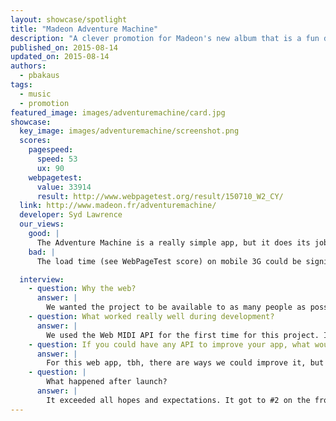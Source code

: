 ```yaml
---
layout: showcase/spotlight
title: "Madeon Adventure Machine"
description: "A clever promotion for Madeon's new album that is a fun drum machine."
published_on: 2015-08-14
updated_on: 2015-08-14
authors:
  - pbakaus
tags:
  - music
  - promotion
featured_image: images/adventuremachine/card.jpg
showcase:
  key_image: images/adventuremachine/screenshot.png
  scores:
    pagespeed:
      speed: 53
      ux: 90
    webpagetest:
      value: 33914
      result: http://www.webpagetest.org/result/150710_W2_CY/
  link: http://www.madeon.fr/adventuremachine/
  developer: Syd Lawrence
  our_views:
    good: |
      The Adventure Machine is a really simple app, but it does its job quite well. By utilizing Web Audio and optionally Web Midi (yes – you can connect your own synthesizer!), the newly created loops that appear by the touch of a button sync perfectly, and the interface works well on mobile, especially when installed to home screen.
    bad: |
      The load time (see WebPageTest score) on mobile 3G could be significantly improved if the the precaching of all beats and loops was removed or done in a smarter way. Gzip compression on assets is missing and and easy fix, and the touch targets are slightly too small for smaller screens.

  interview:
    - question: Why the web?
      answer: |
        We wanted the project to be available to as many people as possible around the world. We also wanted as many people to interact with it as possible, so we needed to remove every potential barrier to entry.
    - question: What worked really well during development?
      answer: |
        We used the Web MIDI API for the first time for this project. Interacting with a website using a MIDI instrument is an amazing feeling.
    - question: If you could have any API to improve your app, what would it be?
      answer: |
        For this web app, tbh, there are ways we could improve it, but there are already APIs we could use to help with this.
    - question: |
        What happened after launch?
      answer: |
        It exceeded all hopes and expectations. It got to #2 on the front page of reddit, and had almost half a million users within the first month. It also generated a substantial number of album sales and tour ticket purchases.
---
```

